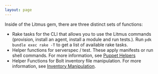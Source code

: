 ```yaml
---
layout: page
---
```


Inside of the Litmus gem, there are three distinct sets of functions:

*  Rake tasks for the CLI that allows you to use the Litmus commands (provision, install an agent, install a module and run tests.). Run `pdk bundle exec rake -T` to get a list of available rake tasks.
* Helper functions for serverspec / test. These apply manifests or run shell commands. For more information, see [Puppet Helpers](https://www.rubydoc.info/gems/puppet_litmus/PuppetLitmus/PuppetHelpers)
* Helper Functions for Bolt inventory file manipulation. For more information, see [Inventory Manipulation](https://www.rubydoc.info/gems/puppet_litmus/PuppetLitmus/InventoryManipulation).
